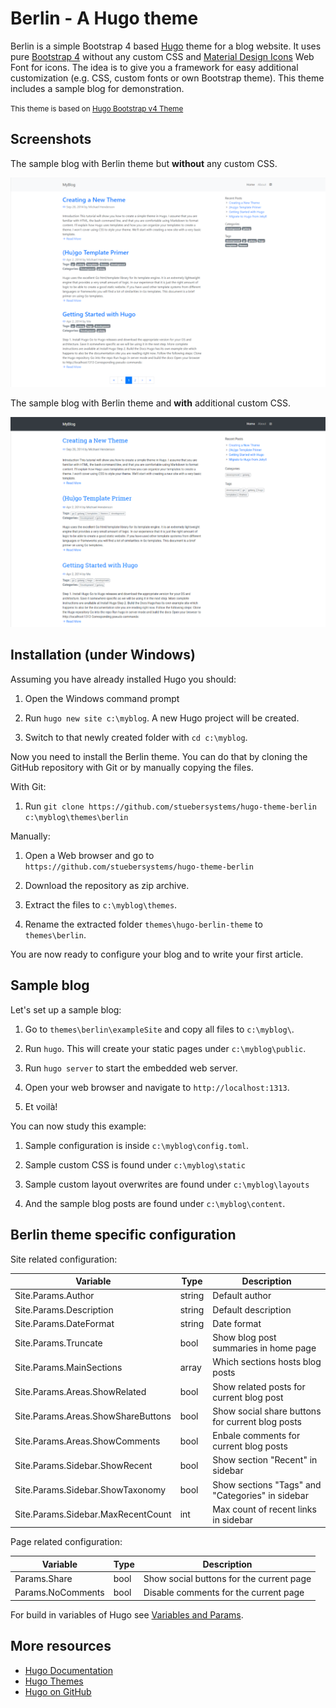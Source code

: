 # Berlin - A Hugo theme

Berlin is a simple Bootstrap 4 based [Hugo](https://gohugo.io) theme for a blog website. It uses pure [Bootstrap 4](https://getbootstrap.com) without any custom CSS and [Material Design Icons](https://materialdesignicons.com) Web Font for icons. The idea is to give you a framework for easy additional customization (e.g. CSS, custom fonts or own Bootstrap theme). This theme includes a sample blog for demonstration.

<small>This theme is based on [Hugo Bootstrap v4 Theme](https://github.com/Xzya/hugo-bootstrap)</small>

## Screenshots

The sample blog with Berlin theme but **without** any custom CSS.

![Screenshot - Default](https://raw.githubusercontent.com/stuebersystems/hugo-theme-berlin/master/images/screenshot.png)

The sample blog with Berlin theme and **with** additional custom CSS.

![Screenshot - Custom](https://raw.githubusercontent.com/stuebersystems/hugo-theme-berlin/master/images/screenshot-custom.png)

## Installation (under Windows)

Assuming you have already installed Hugo you should:	

1. Open the Windows command prompt

2. Run `hugo new site c:\myblog`. A new Hugo project will be created.

3. Switch to that newly created folder with `cd c:\myblog`.

Now you need to install the Berlin theme. You can do that by cloning the GitHub repository with Git or by manually copying the files.

With Git:

1. Run `git clone https://github.com/stuebersystems/hugo-theme-berlin c:\myblog\themes\berlin`

Manually:

1. Open a Web browser and go to `https://github.com/stuebersystems/hugo-theme-berlin`

2. Download the repository as zip archive.

3. Extract the files to `c:\myblog\themes`.

4. Rename the extracted folder `themes\hugo-berlin-theme` to `themes\berlin`.

You are now ready to configure your blog and to write your first article. 

## Sample blog

Let's set up a sample blog:

1. Go to `themes\berlin\exampleSite` and copy all files to `c:\myblog\`.

2. Run `hugo`. This will create your static pages under `c:\myblog\public`.

3. Run `hugo server` to start the embedded web server.

3. Open your web browser and navigate to `http://localhost:1313`.

4. Et voilà!

You can now study this example:

1. Sample configuration is inside `c:\myblog\config.toml`.

2. Sample custom CSS is found under `c:\myblog\static`

3. Sample custom layout overwrites are found under `c:\myblog\layouts`

4. And the sample blog posts are found under `c:\myblog\content`.

## Berlin theme specific configuration

Site related configuration:

Variable                           | Type   | Description
---------------------------------- | ------ | ---------
Site.Params.Author                 | string | Default author
Site.Params.Description            | string | Default description
Site.Params.DateFormat             | string | Date format
Site.Params.Truncate               | bool   | Show blog post summaries in home page
Site.Params.MainSections           | array  | Which sections hosts blog posts
Site.Params.Areas.ShowRelated      | bool   | Show related posts for current blog post
Site.Params.Areas.ShowShareButtons | bool   | Show social share buttons for current blog posts
Site.Params.Areas.ShowComments     | bool   | Enbale comments for current blog posts
Site.Params.Sidebar.ShowRecent     | bool   | Show section "Recent" in sidebar
Site.Params.Sidebar.ShowTaxonomy   | bool   | Show sections "Tags" and "Categories" in sidebar
Site.Params.Sidebar.MaxRecentCount | int    | Max count of recent links in sidebar

Page related configuration:

Variable          | Type  | Description
------------------| ----- | -----------
Params.Share      | bool  | Show social buttons for the current page 
Params.NoComments | bool  | Disable comments for the current page

For build in variables of Hugo see [Variables and Params](https://gohugo.io/variables).

## More resources

* [Hugo Documentation](https://gohugo.io/documentation)
* [Hugo Themes](https://themes.gohugo.io)
* [Hugo on GitHub](https://github.com/gohugoio/hugo)
